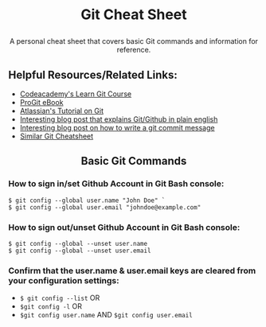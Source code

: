 # <p align="center"> Git Cheat Sheet
  <p align="center"> A personal cheat sheet that covers basic Git commands and information for reference.

## Helpful Resources/Related Links:
* [Codeacademy's Learn Git Course](https://www.codecademy.com/learn/learn-git)
* [ProGit eBook](https://git-scm.com/book/en/v2)
* [Atlassian's Tutorial on Git](https://www.atlassian.com/git/tutorials)
* [Interesting blog post that explains Git/Github in plain english](https://blog.red-badger.com/blog/2016/11/29/gitgithub-in-plain-english)
* [Interesting blog post on how to write a git commit message](https://chris.beams.io/posts/git-commit/)
* [Similar Git Cheatsheet](https://services.github.com/on-demand/downloads/github-git-cheat-sheet.pdf)

## <p align="center"> Basic Git Commands



### How to sign in/set Github Account in Git Bash console:

```
$ git config --global user.name "John Doe" `
$ git config --global user.email "johndoe@example.com" 
```


### How to sign out/unset Github Account in Git Bash console:

```
$ git config --global --unset user.name
$ git config --global --unset user.email
```

### Confirm that the user.name & user.email keys are cleared from your configuration settings: 
* ` $ git config --list ` OR 
* ` $git config -l `      OR
* ` $git config user.name ` AND ` $git config user.email `
